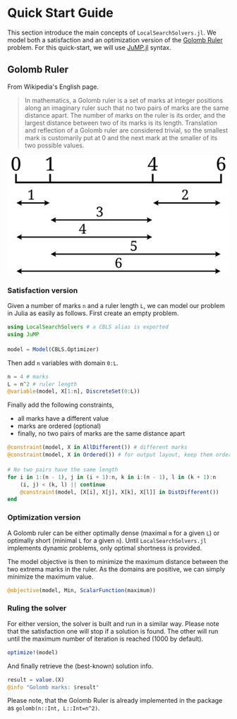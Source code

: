 # Quick Start Guide
This section introduce the main concepts of `LocalSearchSolvers.jl`. We model both a satisfaction and an optimization version of the [Golomb Ruler](https://en.wikipedia.org/wiki/Golomb_ruler) problem.
For this quick-start, we will use [JuMP.jl](https://github.com/jump-dev/JuMP.jl) syntax.

## Golomb Ruler
From Wikipedia's English page.
> In mathematics, a Golomb ruler is a set of marks at integer positions along an imaginary ruler such that no two pairs of marks are the same distance apart. The number of marks on the ruler is its order, and the largest distance between two of its marks is its length. Translation and reflection of a Golomb ruler are considered trivial, so the smallest mark is customarily put at 0 and the next mark at the smaller of its two possible values.

![](img/Golomb_Ruler-4.svg)

### Satisfaction version
Given a number of marks `n` and a ruler length `L`, we can model our problem in Julia as easily as follows. First create an empty problem.

 ```julia
using LocalSearchSolvers # a CBLS alias is exported
using JuMP

model = Model(CBLS.Optimizer)
```

Then add `n` variables with domain `0:L`.

```julia
n = 4 # marks
L = n^2 # ruler length
@variable(model, X[1:n], DiscreteSet(0:L))
```

Finally add the following constraints,
* all marks have a different value
* marks are ordered (optional)
* finally, no two pairs of marks are the same distance apart

```julia
@constraint(model, X in AllDifferent()) # different marks
@constraint(model, X in Ordered()) # for output layout, keep them ordered

# No two pairs have the same length
for i in 1:(n - 1), j in (i + 1):n, k in i:(n - 1), l in (k + 1):n
    (i, j) < (k, l) || continue
    @constraint(model, [X[i], X[j], X[k], X[l]] in DistDifferent())
end
```

### Optimization version
A Golomb ruler can be either optimally dense (maximal `m` for a given `L`) or optimally short (minimal `L` for a given `n`). Until `LocalSearchSolvers.jl` implements dynamic problems, only optimal shortness is provided.

The model objective is then to minimize the maximum distance between the two extrema marks in the ruler. As the domains are positive, we can simply minimize the maximum value.

```julia
@objective(model, Min, ScalarFunction(maximum))
```

### Ruling the solver
For either version, the solver is built and run in a similar way. Please note that the satisfaction one will stop if a solution is found. The other will run until the maximum number of iteration is reached (1000 by default).

```julia
optimize!(model)
```

And finally retrieve the (best-known) solution info.

```julia
result = value.(X)
@info "Golomb marks: $result"
```

Please note, that the Golomb Ruler is already implemented in the package as `golomb(n::Int, L::Int=n^2)`.

